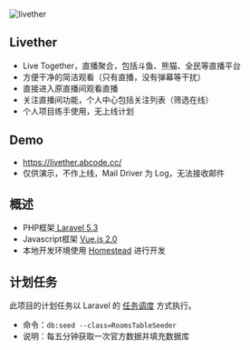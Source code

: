 ![livether](http://oh6t02bhk.bkt.clouddn.com/macboog-retina-big.png)
## Livether
* Live Together，直播聚合，包括斗鱼、熊猫、全民等直播平台
* 方便干净的简洁观看（只有直播，没有弹幕等干扰）
* 直接进入原直播间观看直播
* 关注直播间功能，个人中心包括关注列表（筛选在线）
* 个人项目练手使用，无上线计划

## Demo
* https://livether.abcode.cc/
* 仅供演示，不作上线，Mail Driver 为 Log，无法接收邮件

## 概述
* PHP框架[ Laravel 5.3](https://laravel.com/docs/5.3)
* Javascript框架 [Vue.js 2.0](https://vuejs.org/v2/guide/)
* 本地开发环境使用 [Homestead](https://github.com/laravel/homestead) 进行开发

## 计划任务

此项目的计划任务以 Laravel 的 [任务调度](https://laravel.com/docs/5.3/scheduling) 方式执行。
* 命令：`db:seed --class=RoomsTableSeeder`
* 说明：每五分钟获取一次官方数据并填充数据库
